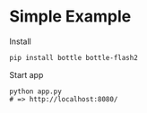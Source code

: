 # Simple Example

Install

```bash
pip install bottle bottle-flash2
```

Start app

```
python app.py
# => http://localhost:8080/
```

